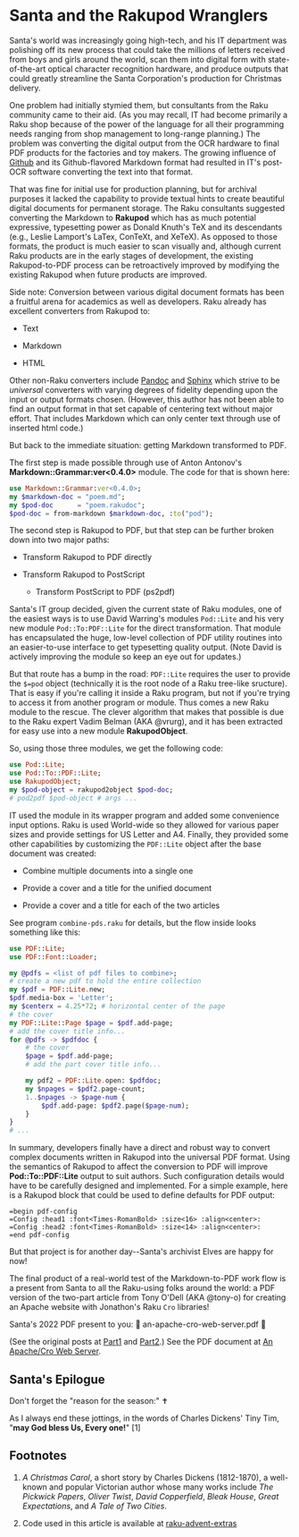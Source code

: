 Santa and the Rakupod Wranglers
===============================

Santa's world was increasingly going high-tech, and his IT department was polishing off its new process that could take the millions of letters received from boys and girls around the world, scan them into digital form with state-of-the-art optical character recognition hardware, and produce outputs that could greatly streamline the Santa Corporation's production for Christmas delivery.

One problem had initially stymied them, but consultants from the Raku community came to their aid. (As you may recall, IT had become primarily a Raku shop because of the power of the language for all their programming needs ranging from shop management to long-range planning.) The problem was converting the digital output from the OCR hardware to final PDF products for the factories and toy makers. The growing influence of [Github](https://github.com/tbrowder/GraphicsMagick) and its Github-flavored Markdown format had resulted in IT's post-OCR software converting the text into that format.

That was fine for initial use for production planning, but for archival purposes it lacked the capability to provide textual hints to create beautiful digital documents for permanent storage. The Raku consultants suggested converting the Markdown to **Rakupod** which has as much potential expressive, typesetting power as Donald Knuth's TeX and its descendants (e.g., Leslie Lamport's LaTex, ConTeXt, and XeTeX). As opposed to those formats, the product is much easier to scan visually and, although current Raku products are in the early stages of development, the existing Rakupod-to-PDF process can be retroactively improved by modifying the existing Rakupod when future products are improved.

Side note: Conversion between various digital document formats has been a fruitful arena for academics as well as developers. Raku already has excellent converters from Rakupod to:

  * Text

  * Markdown

  * HTML

Other non-Raku converters include [Pandoc](https://pandoc.org) and [Sphinx](https://sphinx-doc.org) which strive to be *universal* converters with varying degrees of fidelity depending upon the input or output formats chosen. (However, this author has not been able to find an output format in that set capable of centering text without major effort. That includes Markdown which can only center text through use of inserted html code.)

But back to the immediate situation: getting Markdown transformed to PDF.

The first step is made possible through use of Anton Antonov's **Markdown::Grammar:ver<0.4.0>** module. The code for that is shown here:

```raku
use Markdown::Grammar:ver<0.4.0>;
my $markdown-doc = "poem.md";
my $pod-doc      = "poem.rakudoc";
$pod-doc = from-markdown $markdown-doc, :to("pod");
```

The second step is Rakupod to PDF, but that step can be further broken down into two major paths:

  * Transform Rakupod to PDF directly

  * Transform Rakupod to PostScript

    * Transform PostScript to PDF (ps2pdf)

Santa's IT group decided, given the current state of Raku modules, one of the easiest ways is to use David Warring's modules `Pod::Lite` and his very new module `Pod::To:PDF::Lite` for the direct transformation. That module has encapsulated the huge, low-level collection of PDF utility routines into an easier-to-use interface to get typesetting quality output. (Note David is actively improving the module so keep an eye out for updates.)

But that route has a bump in the road: `PDF::Lite` requires the user to provide the `$=pod` object (technically it is the root node of a Raku tree-like sructure). That is easy if you're calling it inside a Raku program, but not if you're trying to access it from another program or module. Thus comes a new Raku module to the rescue. The clever algorithm that makes that possible is due to the Raku expert Vadim Belman (AKA @vrurg), and it has been extracted for easy use into a new module **RakupodObject**.

So, using those three modules, we get the following code:

```raku
use Pod::Lite;
use Pod::To::PDF::Lite;
use RakupodObject;
my $pod-object = rakupod2object $pod-doc;
# pod2pdf $pod-object # args ...
```

IT used the module in its wrapper program and added some convenience input options. Raku is used World-wide so they allowed for various paper sizes and provide settings for US Letter and A4. Finally, they provided some other capabilities by customizing the `PDF::Lite` object after the base document was created:

  * Combine multiple documents into a single one

  * Provide a cover and a title for the unified document

  * Provide a cover and a title for each of the two articles

See program `combine-pds.raku` for details, but the flow inside looks something like this:

```raku
use PDF::Lite;
use PDF::Font::Loader;

my @pdfs = <list of pdf files to combine>;
# create a new pdf to hold the entire collection
my $pdf = PDF::Lite.new;
$pdf.media-box = 'Letter';
my $centerx = 4.25*72; # horizontal center of the page
# the cover
my PDF::Lite::Page $page = $pdf.add-page;
# add the cover title info...
for @pdfs -> $pdfdoc {
    # the cover
    $page = $pdf.add-page;
    # add the part cover title info...

    my pdf2 = PDF::Lite.open: $pdfdoc;
    my $npages = $pdf2.page-count;
    1..$npages -> $page-num {
        $pdf.add-page: $pdf2.page($page-num);
    }
}
# ...
```

In summary, developers finally have a direct and robust way to convert complex documents written in Rakupod into the universal PDF format. Using the semantics of Rakupod to affect the conversion to PDF will improve **Pod::To::PDF::Lite** output to suit authors. Such configuration details would have to be carefully designed and implemented. For a simple example, here is a Rakupod block that could be used to define defaults for PDF output:

    =begin pdf-config
    =Config :head1 :font<Times-RomanBold> :size<16> :align<center>:
    =Config :head2 :font<Times-RomanBold> :size<14> :align<center>:
    =end pdf-config

But that project is for another day--Santa's archivist Elves are happy for now!

The final product of a real-world test of the Markdown-to-PDF work flow is a present from Santa to all the Raku-using folks around the world: a PDF version of the two-part article from Tony O'Dell (AKA @tony-o) for creating an Apache website with Jonathon's Raku `Cro` libraries!

Santa's 2022 PDF present to you: 🎀 an-apache-cro-web-server.pdf 🎀

(See the original posts at [Part1](https://deathbykeystroke.com/articles/20220224-building-a-cro-app-part-1.html) and [Part2](https://deathbykeystroke.com/articles/20220923-building-a-cro-app-part-b.html).) See the PDF document at [An Apache/Cro Web Server](https://github.com/tbrowder/Raku-Advent/blob/master/advent2022/code/an-apache-cro-web-server.pdf).

Santa's Epilogue
----------------

Don't forget the "reason for the season:" ✝

As I always end these jottings, in the words of Charles Dickens' Tiny Tim, "**may God bless Us, Every one!**" [1]

Footnotes
---------

1. *A Christmas Carol*, a short story by Charles Dickens (1812-1870), a well-known and popular Victorian author whose many works include *The Pickwick Papers*, *Oliver Twist*, *David Copperfield*, *Bleak House*, *Great Expectations*, and *A Tale of Two Cities*.

2. Code used in this article is available at [raku-advent-extras](https://github.com/tbrowder/Raku-Advent/blob/master/advent2022)

